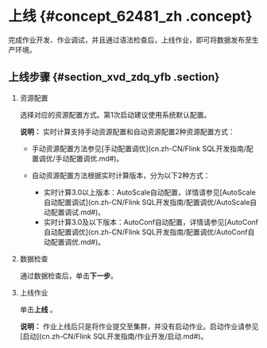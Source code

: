 # 上线 {#concept_62481_zh .concept}

完成作业开发、作业调试，并且通过语法检查后，上线作业，即可将数据发布至生产环境。

## 上线步骤 {#section_xvd_zdq_yfb .section}

1.  资源配置

    选择对应的资源配置方式。第1次启动建议使用系统默认配置。

    **说明：** 实时计算支持手动资源配置和自动资源配置2种资源配置方式：

    -   手动资源配置方法参见[手动配置调优](cn.zh-CN/Flink SQL开发指南/配置调优/手动配置调优.md#)。
    -   自动资源配置方法根据实时计算版本，分为以下2种方式：

        -   实时计算3.0以上版本：AutoScale自动配置，详情请参见[AutoScale自动配置调试](cn.zh-CN/Flink SQL开发指南/配置调优/AutoScale自动配置调试.md#)。
        -   实时计算3.0及以下版本：AutoConf自动配置，详情请参见[AutoConf自动配置调优](cn.zh-CN/Flink SQL开发指南/配置调优/AutoConf自动配置调优.md#)。
2.  数据检查

    通过数据检查后，单击**下一步**。

3.  上线作业

    单击**上线** 。

    **说明：** 作业上线后只是将作业提交至集群，并没有启动作业。启动作业请参见[启动](cn.zh-CN/Flink SQL开发指南/作业开发/启动.md#)。


